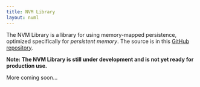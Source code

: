 ```yaml
---
title: NVM Library
layout: nvml
---
```


The NVM Library is a library for using memory-mapped persistence,
optimized specifically for _persistent memory_.  The source is in this
[GitHub repository](https://github.com/pmem/nvml/).

**Note: The NVM Library is still under development and is not
yet ready for production use.**

More coming soon...
